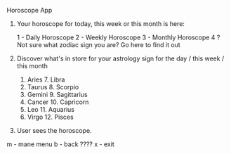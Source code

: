 Horoscope App

1. Your horoscope for today, this week or this month is here:

      1 - Daily Horoscope
      2 - Weekly Horoscope
      3 - Monthly Horoscope
      4 ? Not sure what zodiac sign you are? Go here to find it out
      
2. Discover what's in store for your astrology sign for the day / this week / this month

      1. Aries          7. Libra
      2. Taurus         8. Scorpio
      3. Gemini         9. Sagittarius
      4. Cancer         10. Capricorn
      5. Leo            11. Aquarius
      6. Virgo          12. Pisces
      
3. User sees the horoscope.

m - mane menu
b - back ????
x - exit